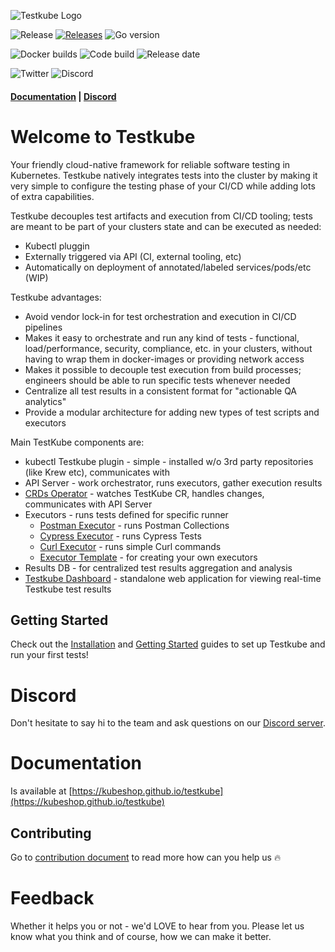 ![Testkube Logo](https://raw.githubusercontent.com/kubeshop/testkube/main/assets/logo-dark-text-full.png)

![Release](https://img.shields.io/github/v/release/kubeshop/testkube) [![Releases](https://img.shields.io/github/downloads/kubeshop/testkube/total.svg)](https://github.com/kubeshop/testkube/tags?label=Downloads) ![Go version](https://img.shields.io/github/go-mod/go-version/kubeshop/testkube)

![Docker builds](https://img.shields.io/docker/automated/kubeshop/testkube-api-server) ![Code build](https://img.shields.io/github/workflow/status/kubeshop/testkube/Code%20build%20and%20checks) ![Release date](https://img.shields.io/github/release-date/kubeshop/testkube)

![Twitter](https://img.shields.io/twitter/follow/thekubeshop?style=social) ![Discord](https://img.shields.io/discord/884464549347074049)
 #### [Documentation](https://kubeshop.github.io/testkube) | [Discord](https://discord.gg/hfq44wtR6Q) 


<!-- try to enable it after snyk resolves https://github.com/snyk/snyk/issues/347

Known vulnerabilities: [![Testkube](https://snyk.io/test/github/kubeshop/testkube/badge.svg)](https://snyk.io/test/github/kubeshop/testkube)
[![testkube-operator](https://snyk.io/test/github/kubeshop/testkube-operator/badge.svg)](https://snyk.io/test/github/kubeshop/testkube-operator)
[![helm-charts](https://snyk.io/test/github/kubeshop/helm-charts/badge.svg)](https://snyk.io/test/github/kubeshop/helm-charts)
-->

# Welcome to Testkube
Your friendly cloud-native framework for reliable software testing in Kubernetes.
Testkube natively integrates tests into the cluster by making it very simple to configure the testing phase of your CI/CD while adding lots of extra capabilities.

Testkube decouples test artifacts and execution from CI/CD tooling; tests are meant to be part of your clusters state and can be executed as needed:
- Kubectl pluggin
- Externally triggered via API (CI, external tooling, etc)
- Automatically on deployment of annotated/labeled services/pods/etc (WIP)

Testkube advantages:
- Avoid vendor lock-in for test orchestration and execution in CI/CD  pipelines
- Makes it easy to orchestrate and run any kind of tests - functional, load/performance, security, compliance, etc. in your clusters, without having to wrap them in docker-images or providing network access
- Makes it possible to decouple test execution from build processes; engineers should be able to run specific tests whenever needed
- Centralize all test results in a consistent format for "actionable QA analytics"
- Provide a modular architecture for adding new types of test scripts and executors

Main TestKube components are:

- kubectl Testkube plugin - simple - installed w/o 3rd party repositories (like Krew etc), communicates with
- API Server - work orchestrator, runs executors, gather execution results
- [CRDs Operator](https://github.com/kubeshop/testkube-operator) - watches TestKube CR, handles changes, communicates with API Server
- Executors - runs tests defined for specific runner
  - [Postman Executor](https://github.com/kubeshop/testkube-executor-postman) - runs Postman Collections
  - [Cypress Executor](https://github.com/kubeshop/testkube-executor-cypress) - runs Cypress Tests
  - [Curl Executor](https://github.com/kubeshop/testkube-executor-curl) - runs simple Curl commands
  - [Executor Template](https://github.com/kubeshop/testkube-executor-template) - for creating your own executors
- Results DB - for centralized test results aggregation and analysis
- [Testkube Dashboard](https://github.com/kubeshop/testkube-dashboard) - standalone web application for viewing real-time Testkube test results


## Getting Started

Check out the [Installation](https://kubeshop.github.io/testkube/installing/) and
[Getting Started](https://kubeshop.github.io/testkube/getting-started/) guides to set up Testkube and
run your first tests!

# Discord

Don't hesitate to say hi to the team and ask questions on our [Discord server](https://discord.gg/6zupCZFQbe).

# Documentation

Is available at [https://kubeshop.github.io/testkube](https://kubeshop.github.io/testkube)

## Contributing

Go to [contribution document](CONTRIBUTING.md) to read more how can you help us 🔥

# Feedback

Whether it helps you or not - we'd LOVE to hear from you.  Please let us know what you think and of course, how we can make it better.

